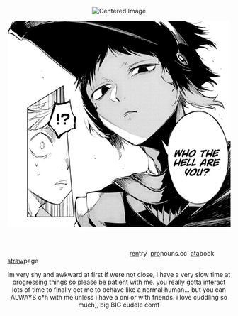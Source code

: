  <p align="center"><img src="https://komarev.com/ghpvc/?username=15chuu&color=000000&label=fools" alt="Centered Image"> <br></p>


<p align="center"><img src="https://github.com/15chuu/15chuu/blob/f61ba91e3f04b700e56c4752a55335e04da30aab/19ce4e688d0f6b0d1dfe7867e6cd22d5.png"/p</p>

　 　　 　　 　　 　　 　　 　　 　　 　　 　　 　　 　　 　　 　　 　　 　　 　　 　　 　　 　　 　　 　　 　　 　　 　　 　　 　　 　　 　　 　　 　　 　　 　　 　　 　　 　　 　　 　
                                                                                                               
‎ ‎ ‎‎ ‎ ‎ ‎ ‎‎‎ ‎ ‎‎ ‎ ‎‎ ‎ ‎‎ ‎ ‎ ‎ ‎‎ ‎ ‎ ‎ ‎‎‎ ‎ ‎‎ ‎ ‎‎ ‎ ‎‎ ‎ ‎ ‎ ‎‎ ‎ ‎ ‎ ‎‎‎ ‎ ‎‎ ‎ ‎‎ ‎ ‎‎ ‎ ‎ ‎ ‎‎ ‎ ‎ ‎ ‎‎‎ ‎ ‎‎ ‎ ‎‎ ‎ ‎‎ ‎ ‎ ‎‎‎ ‎ ‎ ‎ ‎‎‎ ‎ ‎‎ ‎ ‎‎ ‎‎‎‎ ‎ ‎ ‎‎‎ ‎ ‎‎ ‎ ‎‎ ‎‎‎‎ ‎ ‎‎‎ ‎  ‎‎ ‎ ‎‎ ‎‎‎‎ ‎ ‎‎‎ ‎ ‎‎‎‎ ‎ ‎‎‎ ‎‎‎‎‎ ‎‎‎‎ ‎‎‎ ‎‎‎‎‎[ren](https://rentry.co/atsushiwereballstoucher)try‎ ‎ [pro](https://pronouns.cc/@femboytigers)nouns.cc‎ ‎ [ata](https://atsushiwereballastic.atabook.org/)book [straw](https://atsushipussyeater.straw.page)page


<p align="center">im very shy and awkward at first if were not close, i have a very slow time at progressing things so please be patient with me. you really gotta interact lots of time to finally get me to behave like a normal human... but you can ALWAYS c*h with me unless i have a dni or with friends. i love cuddling so much,, big BIG cuddle comf</p>
